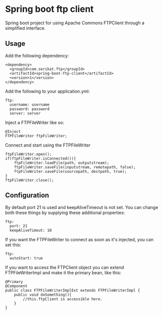 # Spring boot ftp client

Spring boot project for using Apache Commons FTPClient through a simplified interface.

## Usage

Add the following dependency:

```
<dependency>
  <groupId>com.serikat.ftp</groupId>
  <artifactId>spring-boot-ftp-client</artifactId>
  <version>1</version>
</dependency>
```

Add the following to your application.yml:

```
ftp:
  username: username
  password: password
  server: server
```

Inject a FTPFileWriter like so:

```
@Inject
FTPFileWriter ftpFileWriter;
```

Connect and start using the FTPFileWriter

```
ftpFileWriter.open();
if(ftpFileWriter.isConnected()){
    ftpFileWriter.loadFile(path, outputstream);
    ftpFileWriter.saveFile(inputstream, remotepath, false);
    ftpFileWriter.saveFile(sourcepath, destpath, true);
}
ftpFileWriter.close();
```


## Configuration

By default port 21 is used and keepAliveTimeout is not set. You can change both these things by supplying these additional properties:

```
ftp:
  port: 21
  keepAliveTimout: 10
```

If you want the FTPFileWriter to connect as soon as it's injected, you can set this:

```
ftp:
  autoStart: true
```

If you want to access the FTPClient object you can extend FTPFileWriterImpl and make it the primary bean, like this:

```
@Primary
@Component
public class FTPFileWriterImplExt extends FTPFileWriterImpl {
    public void doSomething(){
        //this.ftpClient is accessible here.
    }
}
```

